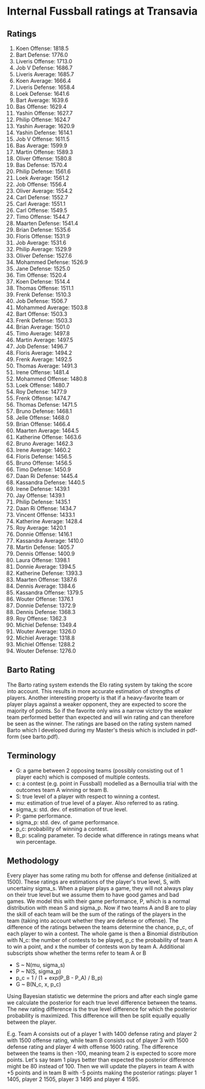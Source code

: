 # Internal Fussball ratings at Transavia
## Ratings
1. Koen Offense: 1818.5 
2. Bart Defense: 1776.0 
3. Liveris Offense: 1713.0 
4. Job V Defense: 1686.7 
5. Liveris Average: 1685.7 
6. Koen Average: 1666.4 
7. Liveris Defense: 1658.4 
8. Loek Defense: 1641.6 
9. Bart Average: 1639.6 
10. Bas Offense: 1629.4 
11. Yashin Offense: 1627.7 
12. Philip Offense: 1624.7 
13. Yashin Average: 1620.9 
14. Yashin Defense: 1614.1 
15. Job V Offense: 1611.5 
16. Bas Average: 1599.9 
17. Martin Offense: 1589.3 
18. Oliver Offense: 1580.8 
19. Bas Defense: 1570.4 
20. Philip  Defense: 1561.6 
21. Loek Average: 1561.2 
22. Job Offense: 1556.4 
23. Oliver Average: 1554.2 
24. Carl Defense: 1552.7 
25. Carl Average: 1551.1 
26. Carl Offense: 1549.5 
27. Timo Offense: 1544.7 
28. Maarten Defense: 1541.4 
29. Brian Defense: 1535.6 
30. Floris Offense: 1531.9 
31. Job Average: 1531.6 
32. Philip Average: 1529.9 
33. Oliver Defense: 1527.6 
34. Mohammed Defense: 1526.9 
35. Jane Defense: 1525.0 
36. Tim Offense: 1520.4 
37. Koen Defense: 1514.4 
38. Thomas Offense: 1511.1 
39. Frenk Defense: 1510.3 
40. Job Defense: 1506.7 
41. Mohammed Average: 1503.8 
42. Bart Offense: 1503.3 
43. Frenk  Defense: 1503.3 
44. Brian Average: 1501.0 
45. Timo Average: 1497.8 
46. Martin Average: 1497.5 
47. Job  Defense: 1496.7 
48. Floris Average: 1494.2 
49. Frenk Average: 1492.5 
50. Thomas Average: 1491.3 
51. Irene Offense: 1481.4 
52. Mohammed Offense: 1480.8 
53. Loek Offense: 1480.7 
54. Roy Defense: 1477.9 
55. Frenk Offense: 1474.7 
56. Thomas Defense: 1471.5 
57. Bruno Defense: 1468.1 
58. Jelle Offense: 1468.0 
59. Brian Offense: 1466.4 
60. Maarten Average: 1464.5 
61. Katherine Offense: 1463.6 
62. Bruno Average: 1462.3 
63. Irene Average: 1460.2 
64. Floris Defense: 1456.5 
65. Bruno Offense: 1456.5 
66. Timo Defense: 1450.9 
67. Daan Ri Defense: 1445.4 
68. Kassandra Defense: 1440.5 
69. Irene Defense: 1439.1 
70. Jay Offense: 1439.1 
71. Philip Defense: 1435.1 
72. Daan Ri Offense: 1434.7 
73. Vincent Offense: 1433.1 
74. Katherine Average: 1428.4 
75. Roy Average: 1420.1 
76. Donnie Offense: 1416.1 
77. Kassandra Average: 1410.0 
78. Martin Defense: 1405.7 
79. Dennis Offense: 1400.9 
80. Laura Offense: 1398.1 
81. Donnie Average: 1394.5 
82. Katherine Defense: 1393.3 
83. Maarten Offense: 1387.6 
84. Dennis Average: 1384.6 
85. Kassandra Offense: 1379.5 
86. Wouter Offense: 1376.1 
87. Donnie Defense: 1372.9 
88. Dennis Defense: 1368.3 
89. Roy Offense: 1362.3 
90. Michiel Defense: 1349.4 
91. Wouter Average: 1326.0 
92. Michiel Average: 1318.8 
93. Michiel Offense: 1288.2 
94. Wouter Defense: 1276.0 

## Barto Rating
The Barto rating system extends the Elo rating system by taking the score into account. This results in more accurate estimation of strengths of players. Another interesting property is that if a heavy-favorite team or player plays against a weaker opponent, they are expected to score the majority of points. So if the favorite only wins a narrow victory the weaker team performed better than expected and will win rating and can therefore be seen as the winner. The ratings are based on the rating system named Barto which I developed during my Master's thesis which is included in pdf-form (see barto.pdf).
## Terminology
- G: a game between 2 opposing teams (possibly consisting out of 1 player each) which is composed of multiple contests.
- c: a contest (e.g. point in Fussball) modelled as a Bernoullia trial with the outcomes team A winning or team B.
- S: true level of a player with respect to winning a contest.
- mu: estimation of true level of a player. Also referred to as rating.
- sigma_s: std. dev. of estimation of true level.
- P: game performance.
- sigma_p: std. dev. of game performance.
- p_c: probability of winning a contest.
- B_p: scaling parameter. To decide what difference in ratings means what win percentage.
## Methodology
Every player has some rating mu both for offense and defense (initialized at 1500). These ratings are estimations of the player's true level, S, with uncertainy sigma_s. When a player plays a game, they will not always play on their true level but we assume them to have good games and bad games. We model this with their game performance, P, which is a normal distribution with mean S and sigma_p. Now if two teams A and B are to play the skill of each team will be the sum of the ratings of the players in the team (taking into account whether they are defense or offense). The difference of the ratings between the teams determine the chance, p_c, of each player to win a contest. The whole game is then a Binomial distribution with N_c: the number of contests to be played, p_c the probability of team A to win a point, and x the number of contests won by team A. Additional subscripts show whether the terms refer to team A or B
- S ~ N(mu, sigma_s)
- P ~ N(S, sigma_p)
- p_c = 1 / (1 + exp(P_B - P_A) / B_p)
- G ~ B(N_c, x, p_c)

Using Bayesian statistic we determine the priors and after each single game we calculate the posterior for each true level difference between the teams. The new rating difference is the true level difference for which the posterior probability is maximized. This difference will then be split equally equally between the player. 

E.g. Team A consists out of a player 1 with 1400 defense rating and player 2 with 1500 offense rating, while team B consists out of player 3 with 1500 defense rating and player 4 with offense 1600 rating. The difference between the teams is then -100, meaning team 2 is expected to score more points. Let's say team 1 plays better than expected the posterior difference might be 80 instead of 100. Then we will update the players in team A with +5 points and in team B with -5 points making the posterior ratings: player 1 1405, player 2 1505, player 3 1495 and player 4 1595.